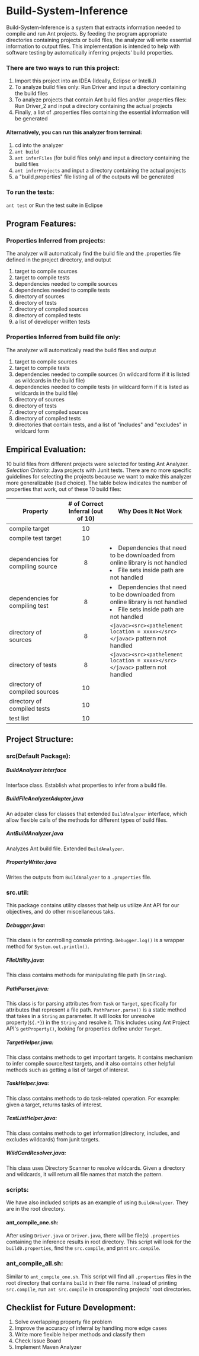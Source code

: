 # Build-System-Inference
Build-System-Inference is a system that extracts information needed to compile and run Ant projects. By feeding the program appropriate directories containing projects or build files, the analyzer will write essential information to output files.  This implementation is intended to help with software testing by automatically inferring projects' build properties.


### There are two ways to run this project:

1. Import this project into an IDEA (Ideally, Eclipse or IntelliJ)
2. To analyze build files only:
    Run Driver and input a directory containing the build files
3. To analyze projects that contain Ant build files and/or .properties files:
    Run Driver_2 and input a directory containing the actual projects
4. Finally, a list of .properties files containing the essential information will be generated


#### Alternatively, you can run this analyzer from terminal:

1. cd into the analyzer
2. ```ant build```
3. ```ant inferFiles``` (for build files only) and input a directory containing the build files
4. ```ant inferProjects``` and input a directory containing the actual projects
5. a "build.properties" file listing all of the outputs will be generated

### To run the tests:

```ant test```
or
Run the test suite in Eclipse


Program Features:
-----
### Properties Inferred from projects:

The analyzer will automatically find the build file and the .properties file defined in the project directory, and output
1. target to compile sources
2. target to compile tests
3. dependencies needed to compile sources
4. dependencies needed to compile tests
5. directory of sources
6. directory of tests
7. directory of compiled sources
8. directory of compiled tests
9. a list of developer written tests

### Properties Inferred from build file only:

The analyzer will automatically read the build files and output
1. target to compile sources
2. target to compile tests
3. dependencies needed to compile sources (in wildcard form if it is listed as wildcards in the build file)
4. dependencies needed to compile tests (in wildcard form if it is listed as wildcards in the build file)
5. directory of sources
6. directory of tests
7. directory of compiled sources
8. directory of compiled tests
9. directories that contain tests, and a list of "includes" and "excludes" in wildcard form

Empirical Evaluation:
----

10 build files from different projects were selected for testing Ant Analyzer.  
*Selection Criteria*: Java projects with Junit tests.  There are no more specific guidelines for selecting the projects because we want to make this analyzer more generalizable (bad choice).
The table below indicates the number of properties that work, out of these 10 build files:


| Property          | # of Correct Inferral (out of 10) |Why Does It Not Work |
| -------------     |:-----------------------:          | -----|
| compile target    | 10                                | |
| compile test target     | 10     |   |
| dependencies for compiling source |8| <li>Dependencies that need to be downloaded from online library is not handled</li> <li> File sets inside path are not handled</li>|
| dependencies for compiling test   |8 |   <li>Dependencies that need to be downloaded from online library is not handled</li> <li> File sets inside path are not handled</li>|
| directory of sources | 8 | ``<javac><src><pathelement location = xxxx></src></javac>`` pattern not handled |
| directory of tests | 8 |  ``<javac><src><pathelement location = xxxx></src></javac>`` pattern not handled |
| directory of compiled sources |10| |
| directory of compiled tests   |10| |
| test list | 10 | |

Project Structure:
----
### src(Default Package):
##### BuildAnalyzer Interface
Interface class. Establish what properties to infer from a build file.

##### BuildFileAnalyzerAdapter.java
An adpater class for classes that extended `BuildAnalyzer` interface, which allow flexible calls of the methods for different types of build files.

##### AntBuildAnalyzer.java
Analyzes Ant build file. Extended `BuildAnalyzer`.

##### PropertyWriter.java
Writes the outputs from `BuildAnalyzer` to a `.properties` file.

### src.util:
This package contains utility classes that help us utilize Ant API for our objectives, and do other miscellaneous taks.

##### Debugger.java:
This class is for controlling console printing. `Debugger.log()` is a wrapper method for `System.out.println()`.

##### FileUtility.java:
This class contains methods for manipulating file path (in `String`).

##### PathParser.java:
This class is for parsing attributes from `Task` or `Target`, specifically for attributes that represent a file path. `PathParser.parse()` is a static method that takes in a `String` as parameter. It will looks for unresolve property(`${.*}`) in the `String` and resolve it. This includes using Ant Project API's `getProperty()`, looking for properties define under `Target`.  

##### TargetHelper.java:
This class contains methods to get important targets. It contains mechanism to infer compile source/test targets, and it also contains other helpful methods such as getting a list of target of interest.

##### TaskHelper.java:
This class contains methods to do task-related operation.  For example: given a target, returns tasks of interest.

##### TestListHelper.java:
This class contains methods to get information(directory, includes, and excludes wildcards) from junit targets.

##### WildCardResolver.java:
This class uses Directory Scanner to resolve wildcards.  Given a directory and wildcards, it will return all file names that match the pattern.

### scripts:
We have also included scripts as an example of using `BuildAnalyzer`. They are in the root directory.

#### ant_compile_one.sh:
After using `Driver.java` or `Driver.java`, there will be file(s) `.properties` containing the inference results in root directory. This script will look for the `build0.properties`, find the `src.compile`, and print `src.compile`. 

### ant_compile_all.sh:
Similar to `ant_compile_one.sh`. This script will find all `.properties` files in the root directory that contains `build` in their file name. Instead of printing `src.compile`, run `ant src.compile` in crossponding projects' root directories.


Checklist for Future Development:
----
1. Solve overlapping property file problem
2. Improve the accuracy of inferral by handling more edge cases
3. Write more flexible helper methods and classify them 
4. Check Issue Board
5. Implement Maven Analyzer

